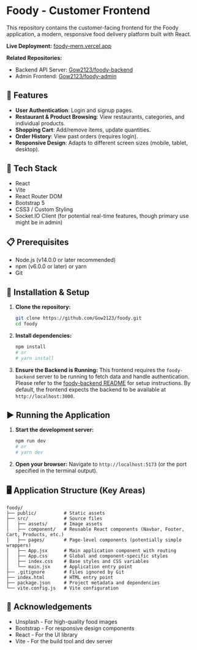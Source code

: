 # Foody - Customer Frontend

This repository contains the customer-facing frontend for the Foody application, a modern, responsive food delivery platform built with React.

**Live Deployment:** [foody-mern.vercel.app](https://foody-mern.vercel.app/)

**Related Repositories:**
*   Backend API Server: [Gow2123/foody-backend](https://github.com/Gow2123/foody-backend)
*   Admin Frontend: [Gow2123/foody-admin](https://github.com/Gow2123/foody-admin)

## 🍕 Features

*   **User Authentication**: Login and signup pages.
*   **Restaurant & Product Browsing**: View restaurants, categories, and individual products.
*   **Shopping Cart**: Add/remove items, update quantities.
*   **Order History**: View past orders (requires login).
*   **Responsive Design**: Adapts to different screen sizes (mobile, tablet, desktop).

## 🚀 Tech Stack

*   React
*   Vite
*   React Router DOM
*   Bootstrap 5
*   CSS3 / Custom Styling
*   Socket.IO Client (for potential real-time features, though primary use might be in admin)

## 📋 Prerequisites

*   Node.js (v14.0.0 or later recommended)
*   npm (v6.0.0 or later) or yarn
*   Git

## 🔧 Installation & Setup

1.  **Clone the repository:**
    ```bash
    git clone https://github.com/Gow2123/foody.git
    cd foody
    ```

2.  **Install dependencies:**
    ```bash
    npm install
    # or
    # yarn install
    ```

3.  **Ensure the Backend is Running:** This frontend requires the `foody-backend` server to be running to fetch data and handle authentication. Please refer to the [foody-backend README](https://github.com/Gow2123/foody-backend) for setup instructions. By default, the frontend expects the backend to be available at `http://localhost:3000`.

## ▶️ Running the Application

1.  **Start the development server:**
    ```bash
    npm run dev
    # or
    # yarn dev
    ```

2.  **Open your browser:** Navigate to `http://localhost:5173` (or the port specified in the terminal output).

## 🖥️ Application Structure (Key Areas)

```
foody/
├── public/          # Static assets
├── src/             # Source files
│   ├── assets/      # Image assets
│   ├── component/   # Reusable React components (Navbar, Footer, Cart, Products, etc.)
│   ├── pages/       # Page-level components (potentially simple wrappers)
│   ├── App.jsx      # Main application component with routing
│   ├── App.css      # Global and component-specific styles
│   ├── index.css    # Base styles and CSS variables
│   └── main.jsx     # Application entry point
├── .gitignore       # Files ignored by Git
├── index.html       # HTML entry point
├── package.json     # Project metadata and dependencies
└── vite.config.js   # Vite configuration
```

## 🙏 Acknowledgements

*   Unsplash - For high-quality food images
*   Bootstrap - For responsive design components
*   React - For the UI library
*   Vite - For the build tool and dev server